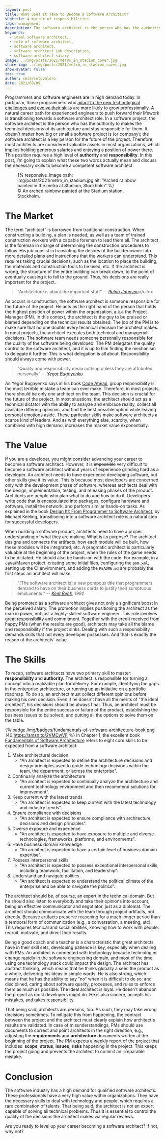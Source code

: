 ```yaml
---
layout: post
title: What Does It Take to Become a Software Architect?
subtitle: A matter of responsibilities
tags: management
description: The software architect is the person who has the authority to make the technical decisions regarding the architecture of a software project and stay responsible for them. This position requires a high level of authority and responsibility. This post explains what these two words actually mean and discusses the necessary skills to become a competent software architect.
keywords: 
  - ideal software architect,
  - role of software architect,
  - software architect, 
  - software architect job description, 
  - software architect salary
image: ../img/posts/2021/metro_in_stadium_cover.jpg
share-img: ../img/posts/2021/metro_in_stadium_cover.jpg
show-avatar: false
toc: true
author: cesarsotovalero
date: 2021/08/09
---
```


Programmers and software engineers are in high demand today.
In particular, those programmers who [adapt to the new technological challenges and evolve their skills](https://www.cesarsotovalero.net/blog/hermit-programmers-are-dead.html) are more likely to grow professionally.
A natural career path for experienced engineers to push forward their lifework is transitioning towards a software architect role.
In a software project, the software architect is the person who has the authority to makes the technical decisions of its architecture and stay responsible for them.
It doesn't matter how big or small a software project is (or company); the software architect is a key person for the future of the project. 
Therefore, most architects are considered valuable assets in most organizations, which implies holding generous salaries and enjoying a position of power there. 
This position requires a high level of **authority** and **responsibility**.
In this post, I’m going to explain what these two words actually mean and discuss the necessary skills to become a competent software architect.

<figure class="jb_picture">
  {% responsive_image path: img/posts/2021/metro_in_stadium.jpg alt: "Arched rainbow painted in the metro at Stadium, Stockholm" %}
  <figcaption class="stroke">
    &#169; An arched rainbow painted at the Stadium station, Stockholm. 
    </figcaption>
</figure>

# The Market

The term “architect” is borrowed from traditional construction. 
When constructing a building, a plan is needed, as well as a team of trained construction workers with a capable foreman to lead them all. 
The architect is the foreman in charge of determining the construction procedures to follow. 
His job consist in translating the desires of the builder owner into more detailed plans and instructions that the workers can understand. 
This requires taking crucial decisions, such as the location to place the building, the materials and construction tools to be used, etc.
If the architect is wrong, the structure of the entire building can break down, to the point of eventually causing it to fall to the ground.
Thus, his decisions are really important for the project.

> "Architecture is about the important stuff" -- <cite>[Ralph Johnson](https://en.wikipedia.org/wiki/Ralph_Johnson_(computer_scientist))</cite>

As occurs in construction, the software architect is someone responsible for the future of the project.
He acts as the right hand of the person that holds the highest position of power within the organization, a.k.a the Project Manager (PM).
In this context, the architect is the guy to be praised or blamed depending on the technical results obtained.
The job of the PM is to make sure that no one doubts every technical decision the architect makes.
In most projects, the architect executes both technical and managerial decisions.
The software team needs someone personally responsible for the quality of the software being developed.
The PM delegates the quality control to the software architect, and it is up to him finding the mechanism to delegate it further.
This is what delegation is all about. Responsibility should always come with power.

> "Quality and responsibility mean nothing unless they are attributed personally" -- <cite>[Yegor Bugayenko](https://www.yegor256.com)</cite>

As Yegor Bugayenko says in his book [Code Ahead](https://amzn.to/3g44mUw), group responsibility is the most terrible mistake a team can ever make.
Therefore, in most projects, there should be only one architect on the team.
This decision is crucial for the future of the project.
In most situations, the architect should act as a technical dictator with the ability to analyze and embrace reality, collect all available differing opinions, and find the best possible option while leaving personal emotions aside.
These particular skills make software architects a scarce kind of leaders.
And as with everything else, scarcity, when combined with high demand, increases the market value exponentially.

# The Value

If you are a developer, you might consider advancing your career to become a software architect.
However, it is ~~impossible~~ very difficult to become a software architect without years of experience grinding hard as a developer.
An architect needs to have experience developing software, but other skills give it its value.
This is because most developers are concerned only with the development phase of software, whereas architects deal with the design, implementation, testing, and releasing phases of the product.
Architects are people who plan what to do and how to do it.
Developers write code that is encapsulated into packages, configure hardware and software, install the network, and perform similar hands-on tasks.
As explained in the book [Design It!: From Programmer to Software Architect](https://amzn.to/3lWMija), by Michael Keeling, transitioning into a software architect role is a natural step for successful developers.

When building a software product, architects need to have a proper understanding of what they are making.
What is its purpose?
The architect designs and connects the artifacts, how each module will be built, how these modules will be integrated, etc.
A pragmatic architect is particularly valuable at the beginning of the project, when the rules of the game needs to be dictated.
He should also be hands-on with the code.
For example, in a Java/Maven project, creating some initial files, configuring the `pom.xml`, setting up the CI environment, and adding the `README.md` are probably the first steps an architect will make. 

> "[The software architect is] a new pompous title that programmers demand to have on their business cards to justify their sumptuous emoluments." -- <cite>[Kent Beck](https://en.wikipedia.org/wiki/Kent_Beck), 1992</cite>

Being promoted as a software architect gives not only a significant boost in the perceived salary.
The promotion implies positioning the architect as the man in power, not just a highly-skilled software engineer.
This role involves great responsibility and commitment.
Together with the credit received from happy PMs (when the results are good), architects may take all the blame and responsibility if the project sinks.
Dealing with such a responsibility demands skills that not every developer possesses.
And that is exactly the reason of the architects' value.

# The Skills

To recap, software architects have two primary skill to master: **responsibility** and **authority**.
The architect is responsible for turning a concept into a realizable plan for delivery.
For example, identifying the gaps in the enterprise architecture, or running up an initiative on a portfolio roadmap.
To do so, an architect must collect different opinions before making his own decision.
Even if he doesn't have all the merits of "the ideal architect", his decisions should be always final.
Thus, an architect must be responsible for the entire success or failure of the product, establishing the business issues to be solved, and putting all the options to solve them on the table.

{% badge /img/badges/fundamentals-of-software-architecture-book.png 140 https://amzn.to/2VMCwVF %}
In Chapter 1, the excellent book [Fundamentals of Software Architecture](https://amzn.to/2VMCwVF) refers to eight core skills to be expected from a software architect:

1. Make architectural decision
   - "An architect is expected to define the architecture decisions and design principles used to guide technology decisions within the team, the department, or across the enterprise".
2. Continually analyze the architecture
   - "An architect is expected to continually analyze the architecture and current technology environment and then recommend solutions for improvement".
3. Keep current with the latest trends
   - "An architect is expected to keep current with the latest technology and industry trends".
4. Ensure compliance with decisions
   - "An architect is expected to ensure compliance with architecture decisions and design principles".
5. Diverse exposure and experience
   - "An architect is expected to have exposure to multiple and diverse technologies, frameworks, platforms, and environments".
6. Have business domain knowledge
   - "An architect is expected to have a certain level of business domain expertise".
7. Possess interpersonal skills
   - "An architect is expected to possess exceptional interpersonal skills, including teamwork, facilitation, and leadership".
8. Understand and navigate politics
   - "An architect is expected to understand the political climate of the enterprise and be able to navigate the politics".

The architect should be, of course, an expert in the technical domain.
But he should also listen to everybody and take their opinions into account, being an effective communicator and negotiator, just as a diplomat.
The architect should communicate with the team through project artifacts, not directly.
Because artifacts preserve reasoning for a much longer period than a temporal form of communication (e.g., a conversation, a meeting, etc).
This requires tecnical and social abilities, knowing how to work with people: recruit, motivate, and direct their results.

Being a good coach and a teacher is a characteristic that great architects have in their skill sets, developing patience is key, especially when dealing with PMs.
An architect is connected with technology because technologies change rapidly in the software engineering domain, and most of the time, using one technology stack could impact the design.
The architect has abstract thinking, which means that he thinks globally a sees the product as a whole, delivering his ideas in simple words.
He is also strong, which means that he has the ability to say "no" when it is difficult to do so; and disciplined, caring about software quality, processes, and rules to enforce them as much as possible.
The ideal architect is loyal. He doesn't abandon the project as most developers might do.
He is also sincere, accepts his mistakes, and takes responsibility.

That being said, architects are persons, too. 
As such, they may take wrong decisions sometimes.
To mitigate this from happening, the contract between the project and the architect must clearly explain how architect's results are validated.
In case of misunderstandings, PMs should use documents to correct and point architects in the right direction, e.g., adjusting the **requirements** and **architecture** documents written at the beginning of the project.
The PM expects [a weekly report](https://www.yegor256.com/2015/05/11/software-architect-responsibilities.html) of the project that includes: **scope**, **status**, **issues**, **risks** happening in the project.
This keeps the project going and prevents the architect to commit an irreparable mistake.

# Conclusion 

The software industry has a high demand for qualified software architects.
These professionals have a very high value within organizations. They have the necessary skills to deal with technology and people, which requires a rare combination of talents.
That being said, the architect is not an expert capable of solving all technical problems. Thus it is essential to control the quality of the decisions the architect makes via regular reviews.

Are you ready to level up your career becoming a software architect? If not, why not?

